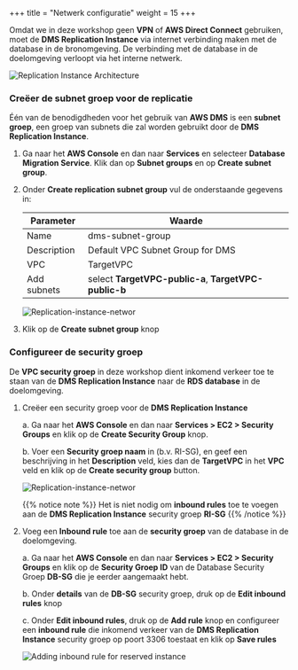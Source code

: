 +++
title = "Netwerk configuratie"
weight = 15
+++

Omdat we in deze workshop geen **VPN** of **AWS Direct Connect** gebruiken, moet de **DMS Replication Instance** via internet verbinding maken met de database in de bronomgeving. De verbinding met de database in de doelomgeving verloopt via het interne netwerk.

![Replication Instance Architecture](/db-mig/ri-network-conf.png)

### Creëer de subnet groep voor de replicatie

Één van de benodigdheden voor het gebruik van **AWS DMS** is een **subnet groep**, een groep van subnets die zal worden gebruikt door de **DMS Replication Instance**. 

1. Ga naar het **AWS Console** en dan naar **Services** en selecteer **Database Migration Service**. Klik dan op **Subnet groups** en op **Create subnet group**.
2. Onder **Create replication subnet group** vul de onderstaande gegevens in:

    | Parameter           | Waarde                    |
    | ------------------- | ------------------------ |
    | Name                | dms-subnet-group     |
    | Description         | Default VPC Subnet Group for DMS |
    | VPC                 | TargetVPC   |
    | Add subnets         | select **TargetVPC-public-a**, **TargetVPC-public-b** |

    ![Replication-instance-networ](/db-mig/subnet-group.png)

3. Klik op de **Create subnet group** knop

### Configureer de security groep

De **VPC security groep** in deze workshop dient inkomend verkeer toe te staan van de **DMS Replication Instance** naar de **RDS database** in de doelomgeving.

1. Creëer een security groep voor de **DMS Replication Instance**

    a. Ga naar het **AWS Console** en dan naar **Services > EC2 > Security Groups** en klik op de **Create Security Group** knop.

    b. Voer een **Security groep naam** in (b.v. RI-SG), en geef een beschrijving in het **Description** veld, kies dan de **TargetVPC** in het **VPC** veld en klik op de **Create security group** button.

    ![Replication-instance-networ](/db-mig/ri-sg.png)

    {{% notice note %}}
  Het is niet nodig om **inbound rules** toe te voegen aan de **DMS Replication Instance** security groep **RI-SG**
  {{% /notice %}}

2. Voeg een **Inbound rule** toe aan de **security groep** van de database in de doelomgeving.

    a. Ga naar het **AWS Console** en dan naar **Services > EC2 > Security Groups** en klik op de **Security Groep ID** van de Database Security Groep **DB-SG** die je eerder aangemaakt hebt. 

    b. Onder **details** van de **DB-SG** security groep, druk op de **Edit inbound rules** knop  

    c. Onder **Edit inbound rules**, druk op de **Add rule** knop en configureer een **inbound rule** die inkomend verkeer van de **DMS Replication Instance** security groep op poort 3306 toestaat en klik op  **Save rules**
    
    ![Adding inbound rule for reserved instance](/db-mig/security-group-inbound-rule.en.png)
